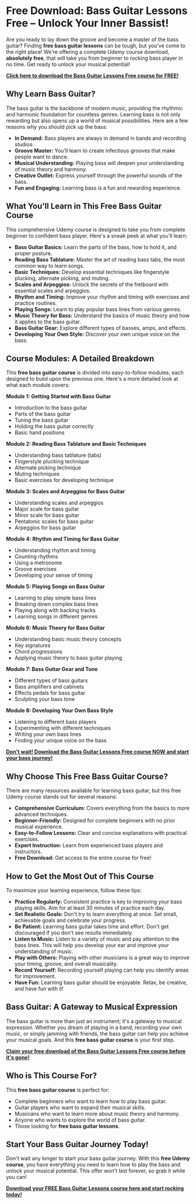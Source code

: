 # Free Download: Bass Guitar Lessons Free – Unlock Your Inner Bassist!

Are you ready to lay down the groove and become a master of the bass guitar? Finding **free bass guitar lessons** can be tough, but you've come to the right place! We're offering a complete Udemy course download, **absolutely free**, that will take you from beginner to rocking bass player in no time. Get ready to unlock your musical potential!

[**Click here to download the Bass Guitar Lessons Free course for FREE!**](https://udemywork.com/bass-guitar-lessons-free)

## Why Learn Bass Guitar?

The bass guitar is the backbone of modern music, providing the rhythmic and harmonic foundation for countless genres. Learning bass is not only rewarding but also opens up a world of musical possibilities. Here are a few reasons why you should pick up the bass:

*   **In Demand:** Bass players are always in demand in bands and recording studios.
*   **Groove Master:** You'll learn to create infectious grooves that make people want to dance.
*   **Musical Understanding:** Playing bass will deepen your understanding of music theory and harmony.
*   **Creative Outlet:** Express yourself through the powerful sounds of the bass.
*   **Fun and Engaging:** Learning bass is a fun and rewarding experience.

## What You'll Learn in This Free Bass Guitar Course

This comprehensive Udemy course is designed to take you from complete beginner to confident bass player. Here's a sneak peek at what you'll learn:

*   **Bass Guitar Basics:** Learn the parts of the bass, how to hold it, and proper posture.
*   **Reading Bass Tablature:** Master the art of reading bass tabs, the most common way to learn songs.
*   **Basic Techniques:** Develop essential techniques like fingerstyle plucking, alternate picking, and muting.
*   **Scales and Arpeggios:** Unlock the secrets of the fretboard with essential scales and arpeggios.
*   **Rhythm and Timing:** Improve your rhythm and timing with exercises and practice routines.
*   **Playing Songs:** Learn to play popular bass lines from various genres.
*   **Music Theory for Bass:** Understand the basics of music theory and how it applies to the bass guitar.
*   **Bass Guitar Gear:** Explore different types of basses, amps, and effects.
*   **Developing Your Own Style:** Discover your own unique voice on the bass.

## Course Modules: A Detailed Breakdown

This **free bass guitar course** is divided into easy-to-follow modules, each designed to build upon the previous one. Here's a more detailed look at what each module covers:

**Module 1: Getting Started with Bass Guitar**

*   Introduction to the bass guitar
*   Parts of the bass guitar
*   Tuning the bass guitar
*   Holding the bass guitar correctly
*   Basic hand positions

**Module 2: Reading Bass Tablature and Basic Techniques**

*   Understanding bass tablature (tabs)
*   Fingerstyle plucking technique
*   Alternate picking technique
*   Muting techniques
*   Basic exercises for developing technique

**Module 3: Scales and Arpeggios for Bass Guitar**

*   Understanding scales and arpeggios
*   Major scale for bass guitar
*   Minor scale for bass guitar
*   Pentatonic scales for bass guitar
*   Arpeggios for bass guitar

**Module 4: Rhythm and Timing for Bass Guitar**

*   Understanding rhythm and timing
*   Counting rhythms
*   Using a metronome
*   Groove exercises
*   Developing your sense of timing

**Module 5: Playing Songs on Bass Guitar**

*   Learning to play simple bass lines
*   Breaking down complex bass lines
*   Playing along with backing tracks
*   Learning songs in different genres

**Module 6: Music Theory for Bass Guitar**

*   Understanding basic music theory concepts
*   Key signatures
*   Chord progressions
*   Applying music theory to bass guitar playing

**Module 7: Bass Guitar Gear and Tone**

*   Different types of bass guitars
*   Bass amplifiers and cabinets
*   Effects pedals for bass guitar
*   Sculpting your bass tone

**Module 8: Developing Your Own Bass Style**

*   Listening to different bass players
*   Experimenting with different techniques
*   Writing your own bass lines
*   Finding your unique voice on the bass

[**Don't wait! Download the Bass Guitar Lessons Free course NOW and start your bass journey!**](https://udemywork.com/bass-guitar-lessons-free)

## Why Choose This Free Bass Guitar Course?

There are many resources available for learning bass guitar, but this free Udemy course stands out for several reasons:

*   **Comprehensive Curriculum:** Covers everything from the basics to more advanced techniques.
*   **Beginner-Friendly:** Designed for complete beginners with no prior musical experience.
*   **Easy-to-Follow Lessons:** Clear and concise explanations with practical exercises.
*   **Expert Instruction:** Learn from experienced bass players and instructors.
*   **Free Download:** Get access to the entire course for free!

## How to Get the Most Out of This Course

To maximize your learning experience, follow these tips:

*   **Practice Regularly:** Consistent practice is key to improving your bass playing skills. Aim for at least 30 minutes of practice each day.
*   **Set Realistic Goals:** Don't try to learn everything at once. Set small, achievable goals and celebrate your progress.
*   **Be Patient:** Learning bass guitar takes time and effort. Don't get discouraged if you don't see results immediately.
*   **Listen to Music:** Listen to a variety of music and pay attention to the bass lines. This will help you develop your ear and improve your understanding of music.
*   **Play with Others:** Playing with other musicians is a great way to improve your timing, groove, and overall musicality.
*   **Record Yourself:** Recording yourself playing can help you identify areas for improvement.
*   **Have Fun:** Learning bass guitar should be enjoyable. Relax, be creative, and have fun with it!

## Bass Guitar: A Gateway to Musical Expression

The bass guitar is more than just an instrument; it's a gateway to musical expression. Whether you dream of playing in a band, recording your own music, or simply jamming with friends, the bass guitar can help you achieve your musical goals. And this **free bass guitar course** is your first step.

[**Claim your free download of the Bass Guitar Lessons Free course before it's gone!**](https://udemywork.com/bass-guitar-lessons-free)

## Who is This Course For?

This **free bass guitar course** is perfect for:

*   Complete beginners who want to learn how to play bass guitar.
*   Guitar players who want to expand their musical skills.
*   Musicians who want to learn more about music theory and harmony.
*   Anyone who wants to explore the world of bass guitar.
*   Those looking for **free bass guitar lessons**.

## Start Your Bass Guitar Journey Today!

Don't wait any longer to start your bass guitar journey. With this **free Udemy course**, you have everything you need to learn how to play the bass and unlock your musical potential. This offer won't last forever, so grab it while you can!

[**Download your FREE Bass Guitar Lessons course here and start rocking today!**](https://udemywork.com/bass-guitar-lessons-free)
